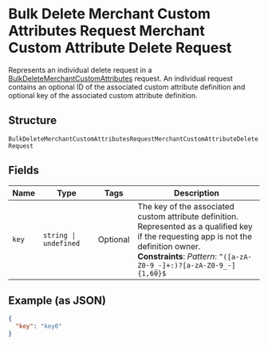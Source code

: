 
# Bulk Delete Merchant Custom Attributes Request Merchant Custom Attribute Delete Request

Represents an individual delete request in a [BulkDeleteMerchantCustomAttributes](../../doc/api/merchant-custom-attributes.md#bulk-delete-merchant-custom-attributes)
request. An individual request contains an optional ID of the associated custom attribute definition
and optional key of the associated custom attribute definition.

## Structure

`BulkDeleteMerchantCustomAttributesRequestMerchantCustomAttributeDeleteRequest`

## Fields

| Name | Type | Tags | Description |
|  --- | --- | --- | --- |
| `key` | `string \| undefined` | Optional | The key of the associated custom attribute definition.<br>Represented as a qualified key if the requesting app is not the definition owner.<br>**Constraints**: *Pattern*: `^([a-zA-Z0-9_-]+:)?[a-zA-Z0-9_-]{1,60}$` |

## Example (as JSON)

```json
{
  "key": "key0"
}
```


